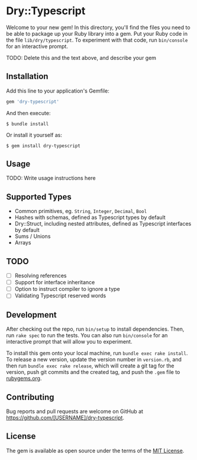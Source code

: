 # Dry::Typescript


Welcome to your new gem! In this directory, you'll find the files you need to be able to package up your Ruby library into a gem. Put your Ruby code in the file `lib/dry/typescript`. To experiment with that code, run `bin/console` for an interactive prompt.

TODO: Delete this and the text above, and describe your gem

## Installation

Add this line to your application's Gemfile:

```ruby
gem 'dry-typescript'
```

And then execute:

    $ bundle install

Or install it yourself as:

    $ gem install dry-typescript

## Usage

TODO: Write usage instructions here

## Supported Types

- Common primitives, eg. `String`, `Integer`, `Decimal`, `Bool`
- Hashes with schemas, defined as Typescript types by default
- Dry::Struct, including nested attributes, defined as Typescript interfaces by default
- Sums / Unions
- Arrays

## TODO

- [ ] Resolving references
- [ ] Support for interface inheritance
- [ ] Option to instruct compiler to ignore a type
- [ ] Validating Typescript reserved words

## Development

After checking out the repo, run `bin/setup` to install dependencies. Then, run `rake spec` to run the tests. You can also run `bin/console` for an interactive prompt that will allow you to experiment.

To install this gem onto your local machine, run `bundle exec rake install`. To release a new version, update the version number in `version.rb`, and then run `bundle exec rake release`, which will create a git tag for the version, push git commits and the created tag, and push the `.gem` file to [rubygems.org](https://rubygems.org).

## Contributing

Bug reports and pull requests are welcome on GitHub at https://github.com/[USERNAME]/dry-typescript.

## License

The gem is available as open source under the terms of the [MIT License](https://opensource.org/licenses/MIT).
